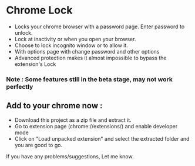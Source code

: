 # Chrome Lock

* Locks your chrome browser with a password page. Enter password to unlock.
* Lock at inactivity or when you open your browser.
* Choose to lock incognito window or to allow it.
* With options page with change password and other options
* Advanced protection makes it almost impossible to bypass the extension's Lock

### Note : Some features still in the beta stage, may not work perfectly

## Add to your chrome now :

* Download this project as a zip file and extract it.
* Go to extension page (chrome://extensions/) and enable developer mode
* Click on "Load unpacked extension" and select the extracted folder and you are good to go.

If you have any problems/suggestions, Let me know.
